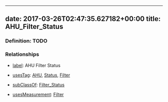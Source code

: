 
---
date: 2017-03-26T02:47:35.627182+00:00
title: AHU_Filter_Status
---
### Definition: TODO

### Relationships

* [label](http://www.w3.org/2000/01/rdf-schema#label): AHU Filter Status

* [usesTag](https://brickschema.org/schema/1.0/BrickFrame#usesTag): [AHU](https://brickschema.org/schema/1.0/BrickTag#AHU), [Status](https://brickschema.org/schema/1.0/BrickTag#Status), [Filter](https://brickschema.org/schema/1.0/BrickTag#Filter)

* [subClassOf](http://www.w3.org/2000/01/rdf-schema#subClassOf): [Filter_Status](https://brickschema.org/schema/1.0/Brick#Filter_Status)

* [usesMeasurement](https://brickschema.org/schema/1.0/BrickFrame#usesMeasurement): [Filter](https://brickschema.org/schema/1.0/Brick#Filter)
